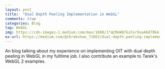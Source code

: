 ```yaml
---
layout: post
title:  "Dual Depth Peeling Implementation in WebGL"
comments: true
categories: Blog
tag: WebGL
img: https://cdn-images-1.medium.com/max/1600/1*qCMoWQ7GiFxr9sa46d70kA.gif
ex-url: https://medium.com/@shrekshao_71662/dual-depth-peeling-implementation-in-webgl-11baa061ba4b
---
```


An blog talking about my experience on implementing OIT with dual depth peeling in WebGL in my fulltime job. I also contribute an example to Tarek's WebGL 2 examples.

<!--more-->
